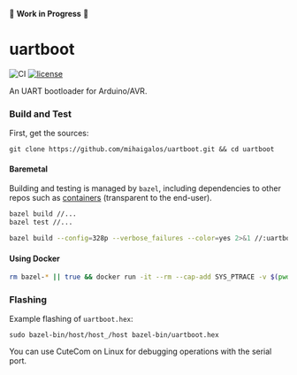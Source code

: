 :construction: **Work in Progress** :construction:

# uartboot

![CI](https://github.com/mihaigalos/uartboot/workflows/CI/badge.svg) [![license](https://img.shields.io/badge/license-GPLv3-brightgreen.svg)](LICENSE)

An UART bootloader for Arduino/AVR.



### Build and Test

First, get the sources:
```
git clone https://github.com/mihaigalos/uartboot.git && cd uartboot
```

#### Baremetal

Building and testing is managed by `bazel`, including dependencies to other repos such as [containers](https://github.com/mihaigalos/containers) (transparent to the end-user).

```bash
bazel build //...
bazel test //...

bazel build --config=328p --verbose_failures --color=yes 2>&1 //:uartboot_hex
```

#### Using Docker

```bash
rm bazel-* || true && docker run -it --rm --cap-add SYS_PTRACE -v $(pwd):/src -v /tmp:/tmp/bazel docker.pkg.github.com/mihaigalos/docker/avr-gcc /bin/zsh -c "cd /src && bazel --output_base=/tmp/bazel test //..."
```

### Flashing

Example flashing of `uartboot.hex`:
```
sudo bazel-bin/host/host_/host bazel-bin/uartboot.hex
```

You can use CuteCom on Linux for debugging operations with the serial port.